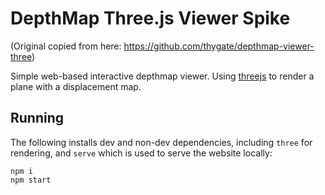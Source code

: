 # DepthMap Three.js Viewer Spike

(Original copied from here: https://github.com/thygate/depthmap-viewer-three)

Simple web-based interactive depthmap viewer. Using 
[threejs](https://threejs.org/) to render a plane with a displacement map.

## Running

The following installs dev and non-dev dependencies, including `three` for
rendering, and `serve` which is used to serve the website locally:

```
npm i
npm start
```
